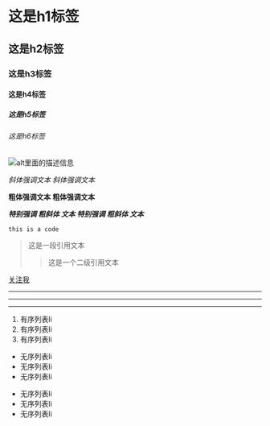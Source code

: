 # 这是h1标签
## 这是h2标签
### 这是h3标签
#### 这是h4标签
##### 这是h5标签
###### 这是h6标签
![alt里面的描述信息](http://img1.imgtn.bdimg.com/it/u=4078710083,523908624&fm=26&gp=0.jpg)

*斜体强调文本*
_斜体强调文本_

**粗体强调文本**
__粗体强调文本__

***特别强调 粗斜体 文本***
___特别强调 粗斜体 文本___

`this is a code`

> 这是一段引用文本
>> 这是一个二级引用文本 

[关注我](https://github.com/wangxin981005)

***
---
- - - -

1. 有序列表li
2. 有序列表li
3. 有序列表li

* 无序列表li
* 无序列表li
* 无序列表li

- 无序列表li
- 无序列表li
- 无序列表li